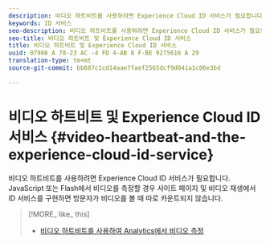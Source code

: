 ```yaml
---
description: 비디오 하트비트를 사용하려면 Experience Cloud ID 서비스가 필요합니다. JavaScript 또는 Flash에서 비디오를 측정할 경우 사이트 페이지 및 비디오 재생에서 ID 서비스를 구현하면 방문자가 비디오를 볼 때 따로 카운트되지 않습니다.
keywords: ID 서비스
seo-description: 비디오 하트비트를 사용하려면 Experience Cloud ID 서비스가 필요합니다. JavaScript 또는 Flash에서 비디오를 측정할 경우 사이트 페이지 및 비디오 재생에서 ID 서비스를 구현하면 방문자가 비디오를 볼 때 따로 카운트되지 않습니다.
seo-title: 비디오 하트비트 및 Experience Cloud ID 서비스
title: 비디오 하트비트 및 Experience Cloud ID 서비스
uuid: 07986 A 78-23 AC -4 FD 4-AB 8 F-BE 9275616 A 29
translation-type: tm+mt
source-git-commit: bb687c1cd14aae7faef2565dcf9d041a1c06e3bd

---
```



# 비디오 하트비트 및 Experience Cloud ID 서비스 {#video-heartbeat-and-the-experience-cloud-id-service}

비디오 하트비트를 사용하려면 Experience Cloud ID 서비스가 필요합니다. JavaScript 또는 Flash에서 비디오를 측정할 경우 사이트 페이지 및 비디오 재생에서 ID 서비스를 구현하면 방문자가 비디오를 볼 때 따로 카운트되지 않습니다.

>[!MORE_ like_ this]
>
>* [비디오 하트비트를 사용하여 Analytics에서 비디오 측정](https://marketing.adobe.com/resources/help/en_US/sc/appmeasurement/hbvideo/)

